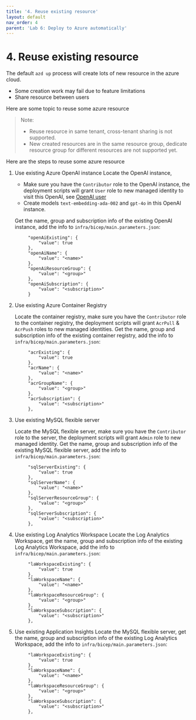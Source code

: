```yaml
---
title: '4. Reuse existing resource'
layout: default
nav_order: 4
parent: 'Lab 6: Deploy to Azure automatically'
---
```


# 4. Reuse existing resource

The default `azd up` process will create lots of new resource in the azure cloud.

- Some creation work may fail due to feature limitations
- Share resource between users

Here are some topic to reuse some azure resource

> Note:
> - Reuse resource in same tenant, cross-tenant sharing is not supported.
> - New created resources are in the same resource group, dedicate resource group for different resources are not supported yet.

Here are the steps to reuse some azure resource

1. Use existing Azure OpenAI instance
   Locate the OpenAI instance,
   - Make sure you have the `Contributor` role to the OpenAI instance, the deployment scripts will grant `User` role to new managed identity to visit this OpenAI, see [OpenAI user](https://learn.microsoft.com/en-us/azure/role-based-access-control/built-in-roles/ai-machine-learning#cognitive-services-openai-user)
   - Create models `text-embedding-ada-002` and `gpt-4o` in this OpenAI instance.

   Get the name, group and subscription info of the existing OpenAI instance, add the info to `infra/bicep/main.parameters.json`:

   ```text
        "openAiExisting": {
            "value": true
        },
        "openAiName": {
            "value": "<name>"
        },
        "openAiResourceGroup": {
            "value": "<group>"
        },
        "openAiSubscription": {
            "value": "<subscription>"
        }
   ```

1. Use existing Azure Container Registry

   Locate the container registry, make sure you have the `Contributor` role to the container registry, the deployment scripts will grant `AcrPull` & `AcrPush` roles to new managed identities.
   Get the name, group and subscription info of the existing container registry, add the info to `infra/bicep/main.parameters.json`:

   ```text
        "acrExisting": {
            "value": true
        },
        "acrName": {
            "value": "<name>"
        },
        "acrGroupName": {
            "value": "<group>"
        },
        "acrSubscription": {
            "value": "<subscription>"
        },
   ```

1. Use existing MySQL flexible server

   Locate the MySQL flexible server, make sure you have the `Contributor` role to the server, the deployment scripts will grant `Admin` role to new managed identity.
   Get the name, group and subscription info of the existing MySQL flexible server, add the info to `infra/bicep/main.parameters.json`:

   ```text
        "sqlServerExisting": {
            "value": true
        },
        "sqlServerName": {
            "value": "<name>"
        },
        "sqlServerResourceGroup": {
            "value": "<group>"
        },
        "sqlServerSubscription": {
            "value": "<subscription>"
        },
   ```

1. Use existing Log Analytics Workspace
   Locate the Log Analytics Workspace, get the name, group and subscription info of the existing Log Analytics Workspace, add the info to `infra/bicep/main.parameters.json`:

   ```text
        "laWorkspaceExisting": {
            "value": true
        },
        "laWorkspaceName": {
            "value": "<name>"
        },
        "laWorkspaceResourceGroup": {
            "value": "<group>"
        },
        "laWorkspaceSubscription": {
            "value": "<subscription>"
        },
    ```

1. Use existing Application Insights
   Locate the MySQL flexible server, get the name, group and subscription info of the existing Log Analytics Workspace, add the info to `infra/bicep/main.parameters.json`:

   ```text
        "laWorkspaceExisting": {
            "value": true
        },
        "laWorkspaceName": {
            "value": "<name>"
        },
        "laWorkspaceResourceGroup": {
            "value": "<group>"
        },
        "laWorkspaceSubscription": {
            "value": "<subscription>"
        },
    ```